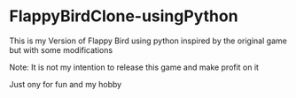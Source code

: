 # FlappyBirdClone-usingPython

This is my Version of Flappy Bird using python inspired by the original game but with some modifications

Note: It is not my intention to release this game and make profit on it

Just ony for fun and my hobby
